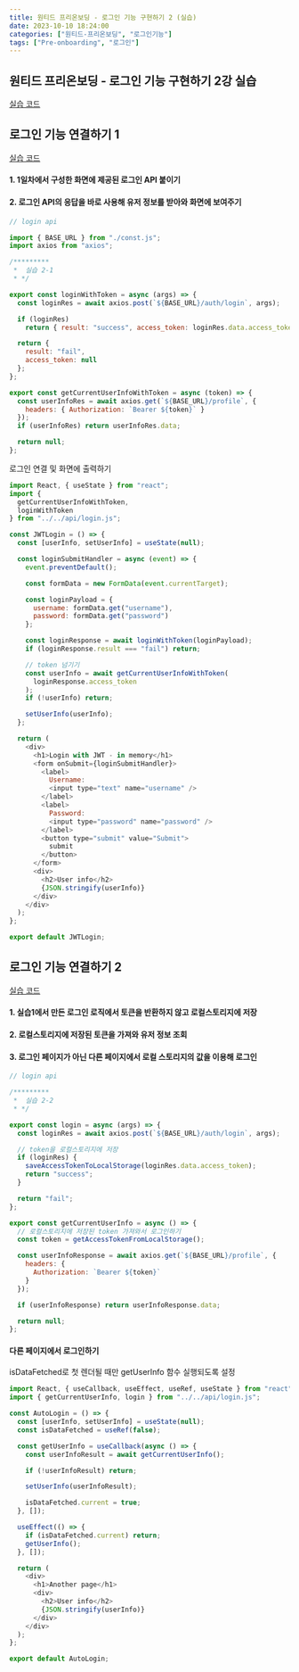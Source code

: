 ```yaml
---
title: 원티드 프리온보딩 - 로그인 기능 구현하기 2 (실습)
date: 2023-10-10 18:24:00
categories: ["원티드-프리온보딩", "로그인기능"]
tags: ["Pre-onboarding", "로그인"]
---
```


## 원티드 프리온보딩 - 로그인 기능 구현하기 2강 실습

[실습 코드](https://github.com/hyemin12/wanted-pre-onboarding-10-fe-q2/tree/master/src)

## 로그인 기능 연결하기 1

[실습 코드](https://github.com/hyemin12/wanted-pre-onboarding-10-fe-q2/tree/master/src/pages)

#### 1. 1일차에서 구성한 화면에 제공된 로그인 API 붙이기

#### 2. 로그인 API의 응답을 바로 사용해 유저 정보를 받아와 화면에 보여주기

```js
// login api

import { BASE_URL } from "./const.js";
import axios from "axios";

/*********
 *  실습 2-1
 * */

export const loginWithToken = async (args) => {
  const loginRes = await axios.post(`${BASE_URL}/auth/login`, args);

  if (loginRes)
    return { result: "success", access_token: loginRes.data.access_token };

  return {
    result: "fail",
    access_token: null
  };
};

export const getCurrentUserInfoWithToken = async (token) => {
  const userInfoRes = await axios.get(`${BASE_URL}/profile`, {
    headers: { Authorization: `Bearer ${token}` }
  });
  if (userInfoRes) return userInfoRes.data;

  return null;
};
```

로그인 연결 및 화면에 출력하기

```js
import React, { useState } from "react";
import {
  getCurrentUserInfoWithToken,
  loginWithToken
} from "../../api/login.js";

const JWTLogin = () => {
  const [userInfo, setUserInfo] = useState(null);

  const loginSubmitHandler = async (event) => {
    event.preventDefault();

    const formData = new FormData(event.currentTarget);

    const loginPayload = {
      username: formData.get("username"),
      password: formData.get("password")
    };

    const loginResponse = await loginWithToken(loginPayload);
    if (loginResponse.result === "fail") return;

    // token 넘기기
    const userInfo = await getCurrentUserInfoWithToken(
      loginResponse.access_token
    );
    if (!userInfo) return;

    setUserInfo(userInfo);
  };

  return (
    <div>
      <h1>Login with JWT - in memory</h1>
      <form onSubmit={loginSubmitHandler}>
        <label>
          Username:
          <input type="text" name="username" />
        </label>
        <label>
          Password:
          <input type="password" name="password" />
        </label>
        <button type="submit" value="Submit">
          submit
        </button>
      </form>
      <div>
        <h2>User info</h2>
        {JSON.stringify(userInfo)}
      </div>
    </div>
  );
};

export default JWTLogin;
```

## 로그인 기능 연결하기 2

[실습 코드](https://github.com/hyemin12/wanted-pre-onboarding-10-fe-q2/tree/master/src/pages)

#### 1. 실습1에서 만든 로그인 로직에서 토큰을 반환하지 않고 로컬스토리지에 저장

#### 2. 로컬스토리지에 저장된 토큰을 가져와 유저 정보 조회

#### 3. 로그인 페이지가 아닌 다른 페이지에서 로컬 스토리지의 값을 이용해 로그인

```js
// login api

/*********
 *  실습 2-2
 * */

export const login = async (args) => {
  const loginRes = await axios.post(`${BASE_URL}/auth/login`, args);

  // token을 로컬스토리지에 저장
  if (loginRes) {
    saveAccessTokenToLocalStorage(loginRes.data.access_token);
    return "success";
  }

  return "fail";
};

export const getCurrentUserInfo = async () => {
  // 로컬스토리지에 저장된 token 가져와서 로그인하기
  const token = getAccessTokenFromLocalStorage();

  const userInfoResponse = await axios.get(`${BASE_URL}/profile`, {
    headers: {
      Authorization: `Bearer ${token}`
    }
  });

  if (userInfoResponse) return userInfoResponse.data;

  return null;
};
```

#### 다른 페이지에서 로그인하기

isDataFetched로 첫 렌더될 때만 getUserInfo 함수 실행되도록 설정

```js
import React, { useCallback, useEffect, useRef, useState } from "react";
import { getCurrentUserInfo, login } from "../../api/login.js";

const AutoLogin = () => {
  const [userInfo, setUserInfo] = useState(null);
  const isDataFetched = useRef(false);

  const getUserInfo = useCallback(async () => {
    const userInfoResult = await getCurrentUserInfo();

    if (!userInfoResult) return;

    setUserInfo(userInfoResult);

    isDataFetched.current = true;
  }, []);

  useEffect(() => {
    if (isDataFetched.current) return;
    getUserInfo();
  }, []);

  return (
    <div>
      <h1>Another page</h1>
      <div>
        <h2>User info</h2>
        {JSON.stringify(userInfo)}
      </div>
    </div>
  );
};

export default AutoLogin;
```
